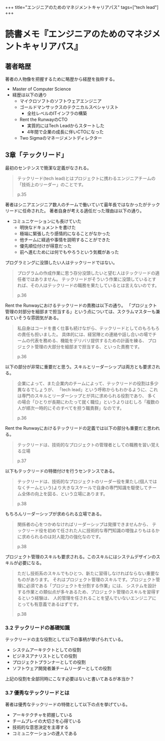 +++
title="エンジニアのためのマネジメントキャリアパス"
tags=["tech lead"]
+++
# 読書メモ『エンジニアのためのマネジメントキャリアパス』

## 著者略歴

著者の人物像を把握するために略歴から経歴を抜粋する。

- Master of Computer Science
- 経歴は以下の通り
  - マイクロソフトのソフトウェアエンジニア
  - ゴールドマンサックスのテクニカルスペシャリスト
    - 全社レベルのITインフラの構築
  - Rent the RunwayのCTO
    - 実質的にはTech Leadからスタートした
    - 4年間で企業の成長に伴いCTOになった
  - Two Sigmaのマネージメントディレクター

## 3章「テックリード」

最初のセンテンスで簡潔な定義がなされる。

> テックリード(tech lead)とはプロジェクトに携わるエンジニアチームの「技術上のリーダー」のことです。
>
> p.35

著者はシニアエンジニア数人のチームで働いていて最年長ではなかったがテックリードに任命された。
著者自身が考える適任だった理由は以下の通り。

- コミュニケーションにも長けていた
  - 明快なドキュメントを書けた
  - 極端に緊張したり感情的になることがなかった
  - 他チームに経過や事情を説明することができた
  - 優先順位付けが得意だった
  - 前へ進むためには何でもやろうという気概があった

プログラミングに没頭したい人はテックリードではない。

> プログラムの作成作業に思う存分没頭したいと望む人はテックリードの適任者ではありません。
> テックリードがそういう作業に没頭しているとすれば、その人はテックリードの職務を果たしているとは言えないのです。
>
> p.36

Rent the Runwayにおけるテックリードの責務は以下の通り。
「プロジェクト管理の対部分を細部まで担当する」という点については、スクラムマスターも兼ねていそうな雰囲気がある。

> 私自身はコードを書く仕事も続けながら、テックリードとしてのもろもろの責任も担いました。
> 具体的には、経営陣との連絡や話し合いの場でチームの代表を務める、機能をデリバリ提供するための計画を練る、
> プロジェクト管理の大部分を細部まで担当する、といった責務です。
>
> p.36

以下の部分が非常に重要だと思う。スキルとリーダーシップは両方とも要求される。

> 企業によって、また企業内のチームによって、テックリードの役割は多少異なるでしょうが、
> 「tech lead」という呼称からもわかるように、これは専門のスキルとリーダーシップとが共に求められる役割であり、
> 多くの場合「ひとりが長期にわたって就く職位」というよりはむしろ「複数の人が順次一時的にそのすべてを担う職責群」なのです。
>
> p.36

Rent the Runwayにおけるテックリードの定義では以下の部分も重要だと思われる。

> テックリードは、技術的なプロジェクトの管理者としての職務を習い覚える立場
>
> p.37

以下もテックリードの特徴付けを行うセンテンスである。

> テックリードは、技術的なプロジェクトのリーダー役を果たし(個人ではなくチームという)より大きなスケールで自身の専門知識を駆使してチーム全体の向上を図る、という立場にあります。
>
> p.38

もちろんリーダーシップが求められる立場である。

> 関係者の心をつかめなければリーダーシップは発揮できませんから、
> テックリード役を初めて任された人に技術的な専門知識の増強よりもはるかに求められるのは対人能力の強化なのです。
>
> p.38

プロジェクト管理のスキルも要求される。このスキルにはシステムデザインのスキルが必要になる。

> ただし技術系のスキルでもひとつ、新たに習得しなければならない重要なものがあります。
> それはプロジェクト管理のスキルです。プロジェクト管理に必須である「プロジェクトを分割する作業」には、
> システムを設計する作業との類似点が多々あるため、プロジェクト管理のスキルを習得するという経験は、
> 人的管理を任されることを望んでいないエンジニアにとっても有意義であるはずです。
>
> p.38

### 3.2 テックリードの基礎知識

テックリードの主な役割として以下の事柄が挙げられている。

- システムアーキテクトとしての役割
- ビジネスアナリストとしての役割
- プロジェクトプランナーとしての役割
- ソフトウェア開発者兼チームリーダーとしての役割

上記の役割を全部同時にこなす必要はないと書いてあるが本当か？

### 3.7 優秀なテックリードとは

著者は優秀なテックリードの特徴として以下の点を挙げている。

- アーキテクチャを把握している
- チームプレイの大切さを心得ている
- 技術的な意思決定を主導する
- コミュニケーションの達人である
